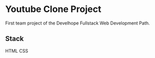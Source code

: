 # Youtube Clone Project

First team project of the Develhope Fullstack Web Development Path.

## Stack

HTML
CSS
